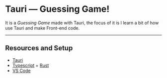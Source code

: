 # Tauri — Guessing Game!

It is a *Guessing Game* made with Tauri, the focus of it is I learn a bit of how use Tauri and make Front-end code.

***

## Resources and Setup
- [Tauri](https://tauri.app/)
- [Typescript](https://www.typescriptlang.org/) + [Rust](https://www.rust-lang.org/)
- [VS Code](https://code.visualstudio.com/)
